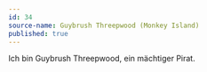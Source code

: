 ```yaml
---
id: 34
source-name: Guybrush Threepwood (Monkey Island)
published: true
---
```

 Ich bin Guybrush Threepwood, ein mächtiger Pirat.
